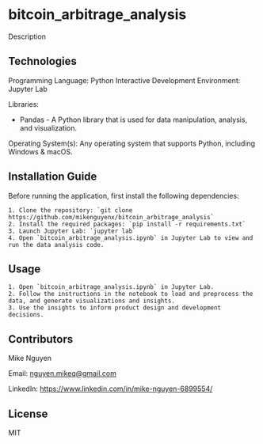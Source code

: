 # bitcoin_arbitrage_analysis

Description

## Technologies

Programming Language: Python
Interactive Development Environment: Jupyter Lab

Libraries: 
- Pandas - A Python library that is used for data manipulation, analysis, and visualization. 

Operating System(s):  Any operating system that supports Python, including Windows & macOS.

## Installation Guide

Before running the application, first install the following dependencies:

```
1. Clone the repository: `git clone https://github.com/mikenguyenx/bitcoin_arbitrage_analysis`
2. Install the required packages: `pip install -r requirements.txt`
3. Launch Jupyter Lab: `jupyter lab`
4. Open `bitcoin_arbitrage_analysis.ipynb` in Jupyter Lab to view and run the data analysis code.
```


## Usage

```
1. Open `bitcoin_arbitrage_analysis.ipynb` in Jupyter Lab.
2. Follow the instructions in the notebook to load and preprocess the data, and generate visualizations and insights.
3. Use the insights to inform product design and development decisions.
```

## Contributors

Mike Nguyen

Email: nguyen.mikeq@gmail.com

LinkedIn: https://www.linkedin.com/in/mike-nguyen-6899554/

## License

MIT